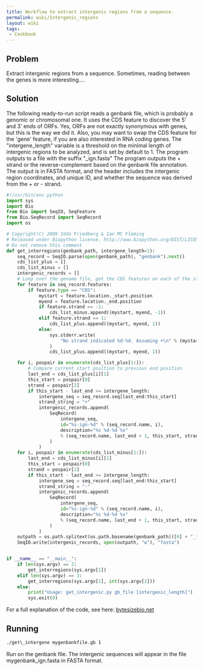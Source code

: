 ```yaml
---
title: Workflow to extract intergenic regions from a sequence.
permalink: wiki/Intergenic_regions
layout: wiki
tags:
 - Cookbook
---
```


Problem
-------

Extract intergenic regions from a sequence. Sometimes, reading between
the genes is more interesting....

Solution
--------

The following ready-to-run script reads a genbank file, which is
probably a genomic or chromosomal one. It uses the CDS feature to
discover the 5' and 3' ends of ORFs. Yes, ORFs are not exactly
synonymous with genes, but this is the way we did it. Also, you may want
to swap the CDS feature for the 'gene' feature, if you are also
interested in RNA coding genes. The "intergene\_length" variable is a
threshold on the minimal length of intergenic regions to be analyzed,
and is set by default to 1. The program outputs to a file with the
suffix "\_ign.fasta" The program outputs the + strand or the
reverse-complement based on the genbank file annotation. The output is
in FASTA format, and the header includes the intergenic region
coordinates, and unique ID, and whether the sequence was derived from
the + or - strand.

``` python
#!/usr/bin/env python
import sys
import Bio
from Bio import SeqIO, SeqFeature
from Bio.SeqRecord import SeqRecord
import os

# Copyright(C) 2009 Iddo Friedberg & Ian MC Fleming
# Released under Biopython license. http://www.biopython.org/DIST/LICENSE
# Do not remove this comment
def get_interregions(genbank_path, intergene_length=1):
    seq_record = SeqIO.parse(open(genbank_path), "genbank").next()
    cds_list_plus = []
    cds_list_minus = []
    intergenic_records = []
    # Loop over the genome file, get the CDS features on each of the strands
    for feature in seq_record.features:
        if feature.type == "CDS":
            mystart = feature.location._start.position
            myend = feature.location._end.position
            if feature.strand == -1:
                cds_list_minus.append((mystart, myend, -1))
            elif feature.strand == 1:
                cds_list_plus.append((mystart, myend, 1))
            else:
                sys.stderr.write(
                    "No strand indicated %d-%d. Assuming +\n" % (mystart, myend)
                )
                cds_list_plus.append((mystart, myend, 1))

    for i, pospair in enumerate(cds_list_plus[1:]):
        # Compare current start position to previous end position
        last_end = cds_list_plus[i][1]
        this_start = pospair[0]
        strand = pospair[2]
        if this_start - last_end >= intergene_length:
            intergene_seq = seq_record.seq[last_end:this_start]
            strand_string = "+"
            intergenic_records.append(
                SeqRecord(
                    intergene_seq,
                    id="%s-ign-%d" % (seq_record.name, i),
                    description="%s %d-%d %s"
                    % (seq_record.name, last_end + 1, this_start, strand_string),
                )
            )
    for i, pospair in enumerate(cds_list_minus[1:]):
        last_end = cds_list_minus[i][1]
        this_start = pospair[0]
        strand = pospair[2]
        if this_start - last_end >= intergene_length:
            intergene_seq = seq_record.seq[last_end:this_start]
            strand_string = "-"
            intergenic_records.append(
                SeqRecord(
                    intergene_seq,
                    id="%s-ign-%d" % (seq_record.name, i),
                    description="%s %d-%d %s"
                    % (seq_record.name, last_end + 1, this_start, strand_string),
                )
            )
    outpath = os.path.splitext(os.path.basename(genbank_path))[0] + "_ign.fasta"
    SeqIO.write(intergenic_records, open(outpath, "w"), "fasta")


if __name__ == "__main__":
    if len(sys.argv) == 2:
        get_interregions(sys.argv[1])
    elif len(sys.argv) == 3:
        get_interregions(sys.argv[1], int(sys.argv[2]))
    else:
        print("Usage: get_intergenic.py gb_file [intergenic_length]")
        sys.exit(0)
```

For a full explanation of the code, see here:
[bytesizebio.net](http://bytesizebio.net/index.php/2010/02/11/short-bioinformatic-hacks-reading-between-the-genes/)

Running
-------

```bash
./get\_intergene mygenbankfile.gb 1
```

Run on the genbank file. The intergenic sequences will appear in the
file mygenbank\_ign.fasta in FASTA format.
